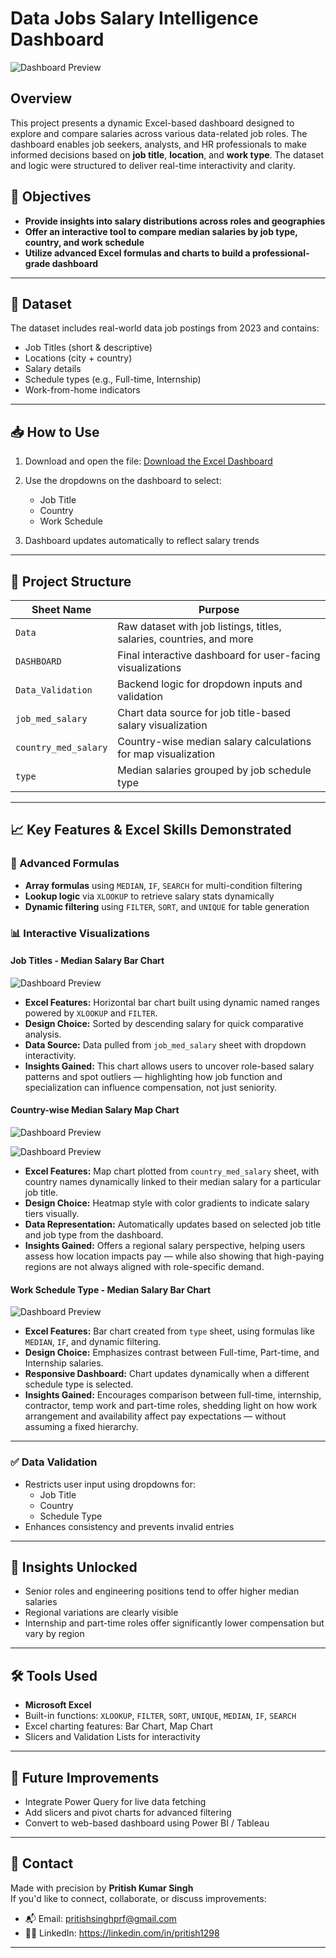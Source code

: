 #  Data Jobs Salary Intelligence Dashboard

![Dashboard Preview](/Content/Salary%20dashboard%20gif.gif)

## Overview

This project presents a dynamic Excel-based dashboard designed to explore and compare salaries across various data-related job roles. The dashboard enables job seekers, analysts, and HR professionals to make informed decisions based on **job title**, **location**, and **work type**. The dataset and logic were structured to deliver real-time interactivity and clarity.

## 🎯 Objectives

- **Provide insights into salary distributions across roles and geographies**
- **Offer an interactive tool to compare median salaries by job type, country, and work schedule**
- **Utilize advanced Excel formulas and charts to build a professional-grade dashboard**

---

## 🧾 Dataset

The dataset includes real-world data job postings from 2023 and contains:

- Job Titles (short & descriptive)
- Locations (city + country)
- Salary details
- Schedule types (e.g., Full-time, Internship)
- Work-from-home indicators

---
## 📥 How to Use 

1. Download and open the file: [Download the Excel Dashboard](./Data%20Jobs%20Salary%20Dashboard.xlsx)

2. Use the dropdowns on the dashboard to select:
   - Job Title
   - Country
   - Work Schedule
3. Dashboard updates automatically to reflect salary trends

---

## 📁 Project Structure

| Sheet Name           | Purpose                                                              |
| -------------------- | -------------------------------------------------------------------- |
| `Data`               | Raw dataset with job listings, titles, salaries, countries, and more |
| `DASHBOARD`          | Final interactive dashboard for user-facing visualizations           |
| `Data_Validation`    | Backend logic for dropdown inputs and validation                     |
| `job_med_salary`     | Chart data source for job title-based salary visualization           |
| `country_med_salary` | Country-wise median salary calculations for map visualization        |
| `type`               | Median salaries grouped by job schedule type                         |

---

## 📈 Key Features & Excel Skills Demonstrated

### 🔢 Advanced Formulas

- **Array formulas** using `MEDIAN`, `IF`, `SEARCH` for multi-condition filtering
- **Lookup logic** via `XLOOKUP` to retrieve salary stats dynamically
- **Dynamic filtering** using `FILTER`, `SORT`, and `UNIQUE` for table generation

### 📊 Interactive Visualizations

####  Job Titles - Median Salary Bar Chart

![Dashboard Preview](/Content/title%20vs%20median%20gif.gif)

-  **Excel Features:** Horizontal bar chart built using dynamic named ranges powered by `XLOOKUP` and `FILTER`.
-  **Design Choice:** Sorted by descending salary for quick comparative analysis.
-  **Data Source:** Data pulled from `job_med_salary` sheet with dropdown interactivity.
-   **Insights Gained:** This chart allows users to uncover role-based salary patterns and spot outliers — highlighting how job function and specialization can influence compensation, not just seniority.



####  Country-wise Median Salary Map Chart

![Dashboard Preview](/Content/map%20gif.gif)

![Dashboard Preview](/Content/map%202%20gif.gif)

-  **Excel Features:** Map chart plotted from `country_med_salary` sheet, with country names dynamically linked to their median salary for a particular job title.
-  **Design Choice:** Heatmap style with color gradients to indicate salary tiers visually.
-  **Data Representation:** Automatically updates based on selected job title and job type from the dashboard.
-  **Insights Gained:** Offers a regional salary perspective, helping users assess how location impacts pay — while also showing that high-paying regions are not always aligned with role-specific demand.



####  Work Schedule Type - Median Salary Bar Chart

![Dashboard Preview](/Content/type%20bar%20gif.gif)

-  **Excel Features:** Bar chart created from `type` sheet, using formulas like `MEDIAN`, `IF`, and dynamic filtering.
-  **Design Choice:** Emphasizes contrast between Full-time, Part-time, and Internship salaries.
-  **Responsive Dashboard:** Chart updates dynamically when a different schedule type is selected.
-  **Insights Gained:** Encourages comparison between full-time, internship, contractor, temp work and part-time roles, shedding light on how work arrangement and availability affect pay expectations — without assuming a fixed hierarchy.


---


### ✅ Data Validation

- Restricts user input using dropdowns for:
  - Job Title
  - Country
  - Schedule Type
- Enhances consistency and prevents invalid entries

---

## 📌 Insights Unlocked

- Senior roles and engineering positions tend to offer higher median salaries
- Regional variations are clearly visible
- Internship and part-time roles offer significantly lower compensation but vary by region

---

## 🛠️ Tools Used

- **Microsoft Excel**
- Built-in functions: `XLOOKUP`, `FILTER`, `SORT`, `UNIQUE`, `MEDIAN`, `IF`, `SEARCH`
- Excel charting features: Bar Chart, Map Chart
- Slicers and Validation Lists for interactivity

---


## 📌 Future Improvements

- Integrate Power Query for live data fetching
- Add slicers and pivot charts for advanced filtering
- Convert to web-based dashboard using Power BI / Tableau

---

## 📧 Contact

Made with precision by **Pritish Kumar Singh**  
If you'd like to connect, collaborate, or discuss improvements:

- 📬 Email: [pritishsinghprf@gmail.com](mailto:pritishsinghprf@gmail.com)
- 🧑‍💼 LinkedIn: https://linkedin.com/in/pritish1298

----

